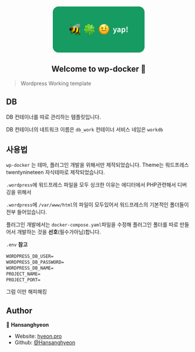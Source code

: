 <p align="center">
<img src="./preview.png" width="250px" style="border-radius: 8px">
</p>


<h2 align="center">Welcome to wp-docker 👋</h2>

> Wordpress Working template

## DB

DB 컨테이너를 따로 관리하는 템플릿입니다.

DB 컨테이너의 네트워크 이름은 `db_work` 컨테이너 서비스 네임은 `workdb`

## 사용법

`wp-docker` 는 테마, 플러그인 개발을 위해서만 제작되었습니다.
Theme는 워드프레스 twentynineteen 자식테마로 제작되었습니다.

`.wordpress`에 워드프레스 파일을 모두 싱크한 이유는 에디터에서 PHP관련해서 디버깅을 위해서

`.wordpress`에 `/var/www/html`의 파일이 모두있어서 워드프레스의 기본적인 폴더들이 전부 들어있습니다.

플러그인 개발에서는 `docker-compose.yaml`파일을 수정해 플러그인 폴더를 따로 만들어서 개발하는 것을 **선호**(필수가아님)합니다.

`.env` **참고**

```
WORDPRESS_DB_USER=
WORDPRESS_DB_PASSWORD=
WORDPRESS_DB_NAME=
PROJECT_NAME=
PROJECT_PORT=
```

그럼 이만 해피해킹

## Author

👤 **Hansanghyeon**

* Website: [hyeon.pro](https://hyeon.pro)
* Github: [@Hansanghyeon](https://github.com/Hansanghyeon)
